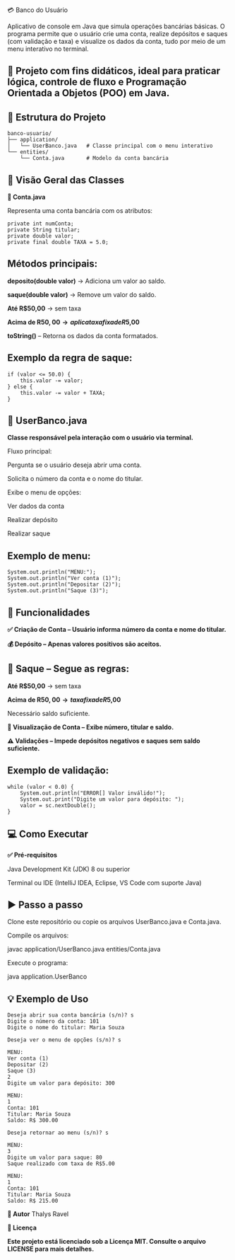 💳 Banco do Usuário

Aplicativo de console em Java que simula operações bancárias básicas.
O programa permite que o usuário crie uma conta, realize depósitos e saques (com validação e taxa) e visualize os dados da conta,
tudo por meio de um menu interativo no terminal.

## 📌 Projeto com fins didáticos, ideal para praticar lógica, controle de fluxo e Programação Orientada a Objetos (POO) em Java.

## 📂 Estrutura do Projeto
```
banco-usuario/
├── application/
│   └── UserBanco.java   # Classe principal com o menu interativo
└── entities/
    └── Conta.java       # Modelo da conta bancária
```
## 🧠 Visão Geral das Classes
**🧾 Conta.java**

Representa uma conta bancária com os atributos:
```
private int numConta;
private String titular;
private double valor;
private final double TAXA = 5.0;
```

## Métodos principais:

**deposito(double valor)** → Adiciona um valor ao saldo.

**saque(double valor)** → Remove um valor do saldo.

**Até R$50,00** → sem taxa

**Acima de R$50,00 → aplica taxa fixa de R$5,00**

**toString()** – Retorna os dados da conta formatados.

## Exemplo da regra de saque:
```
if (valor <= 50.0) {
    this.valor -= valor;
} else {
    this.valor -= valor + TAXA;
}
```
## 🧾 UserBanco.java

**Classe responsável pela interação com o usuário via terminal.**

Fluxo principal:

Pergunta se o usuário deseja abrir uma conta.

Solicita o número da conta e o nome do titular.

Exibe o menu de opções:

Ver dados da conta

Realizar depósito

Realizar saque

## Exemplo de menu:
```
System.out.println("MENU:");
System.out.println("Ver conta (1)");
System.out.println("Depositar (2)");
System.out.println("Saque (3)");
```
## 🔧 Funcionalidades

**✅ Criação de Conta – Usuário informa número da conta e nome do titular.**

**💰 Depósito – Apenas valores positivos são aceitos.**

## 🏧 Saque – Segue as regras:

**Até R$50,00** → sem taxa

**Acima de R$50,00 → taxa fixa de R$5,00**

Necessário saldo suficiente.

**📄 Visualização de Conta – Exibe número, titular e saldo.**

**⚠️ Validações – Impede depósitos negativos e saques sem saldo suficiente.**

## Exemplo de validação:
```
while (valor < 0.0) {
    System.out.println("ERROR[] Valor inválido!");
    System.out.print("Digite um valor para depósito: ");
    valor = sc.nextDouble();
}
```
## 💻 Como Executar
**✅ Pré-requisitos**

Java Development Kit (JDK) 8 ou superior

Terminal ou IDE (IntelliJ IDEA, Eclipse, VS Code com suporte Java)

## ▶️ Passo a passo

Clone este repositório ou copie os arquivos UserBanco.java e Conta.java.

Compile os arquivos:

javac application/UserBanco.java entities/Conta.java

Execute o programa:

java application.UserBanco

## 💡 Exemplo de Uso
```
Deseja abrir sua conta bancária (s/n)? s
Digite o número da conta: 101
Digite o nome do titular: Maria Souza

Deseja ver o menu de opções (s/n)? s

MENU:
Ver conta (1)
Depositar (2)
Saque (3)
2
Digite um valor para depósito: 300

MENU:
1
Conta: 101
Titular: Maria Souza
Saldo: R$ 300.00

Deseja retornar ao menu (s/n)? s

MENU:
3
Digite um valor para saque: 80
Saque realizado com taxa de R$5.00

MENU:
1
Conta: 101
Titular: Maria Souza
Saldo: R$ 215.00
````
**👤 Autor**
Thalys Ravel

**📄 Licença**

**Este projeto está licenciado sob a Licença MIT. Consulte o arquivo LICENSE
 para mais detalhes.**
